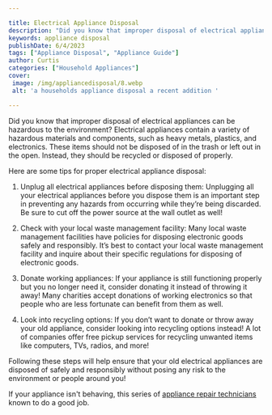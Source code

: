 ```yaml
---

title: Electrical Appliance Disposal
description: "Did you know that improper disposal of electrical appliances can be hazardous to the environment? Electrical appliances contain a ...get more info"
keywords: appliance disposal
publishDate: 6/4/2023
tags: ["Appliance Disposal", "Appliance Guide"]
author: Curtis
categories: ["Household Appliances"]
cover: 
 image: /img/appliancedisposal/8.webp
 alt: 'a households appliance disposal a recent addition '

---
```


Did you know that improper disposal of electrical appliances can be hazardous to the environment? Electrical appliances contain a variety of hazardous materials and components, such as heavy metals, plastics, and electronics. These items should not be disposed of in the trash or left out in the open. Instead, they should be recycled or disposed of properly.

Here are some tips for proper electrical appliance disposal:

1. Unplug all electrical appliances before disposing them: Unplugging all your electrical appliances before you dispose them is an important step in preventing any hazards from occurring while they’re being discarded. Be sure to cut off the power source at the wall outlet as well! 

2. Check with your local waste management facility: Many local waste management facilities have policies for disposing electronic goods safely and responsibly. It’s best to contact your local waste management facility and inquire about their specific regulations for disposing of electronic goods. 

3. Donate working appliances: If your appliance is still functioning properly but you no longer need it, consider donating it instead of throwing it away! Many charities accept donations of working electronics so that people who are less fortunate can benefit from them as well. 

4. Look into recycling options: If you don’t want to donate or throw away your old appliance, consider looking into recycling options instead! A lot of companies offer free pickup services for recycling unwanted items like computers, TVs, radios, and more! 

Following these steps will help ensure that your old electrical appliances are disposed of safely and responsibly without posing any risk to the environment or people around you!

If your appliance isn't behaving, this series of <a href="/pages/appliance-repair-technicians/">appliance repair technicians</a> known to do a good job.